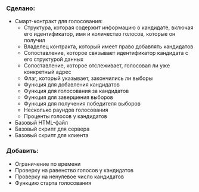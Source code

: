 ### Сделано:
- Смарт-контракт для голосования:
  - Структура, которая содержит информацию о кандидате, включая его идентификатор, имя и количество голосов, которые он получил
  - Владелец контракта, который имеет право добавлять кандидатов
  - Сопоставление, которое связывает идентификатор кандидата с его структурой данных
  - Сопоставление, которое отслеживает, голосовал ли уже конкретный адрес
  - Флаг, который указывает, закончились ли выборы
  - Функция для добавления кандидатов
  - Функция для голосования за кандидатов
  - Функция для завершения выборов
  - Функция для получения победителя выборов
  - Несколько раундов голосования
  - Проценты голосов у кандидатов
- Базовый HTML-файл
- Базовый скрипт для сервера
- Базовый скрипт для клиента

### Добавить:
- Ограничение по времени
- Проверку на равенство голосов у кандидатов
- Проверку на ненулевое число кандидатов
- Функцию старта голосования